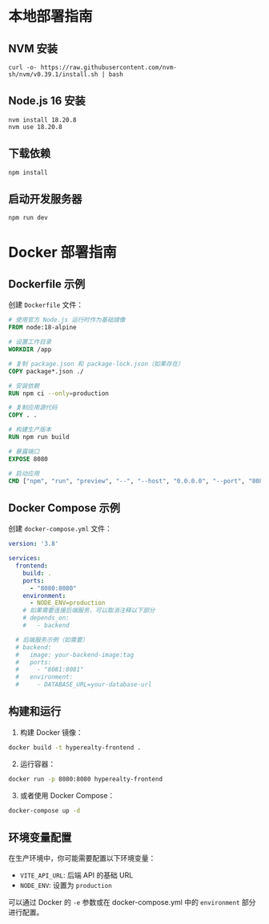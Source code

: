 # 本地部署指南

## NVM 安装

``` 
curl -o- https://raw.githubusercontent.com/nvm-sh/nvm/v0.39.1/install.sh | bash
```

## Node.js 16 安装

```
nvm install 18.20.8
nvm use 18.20.8
```

## 下载依赖

```
npm install
```

## 启动开发服务器

```
npm run dev
```

# Docker 部署指南

## Dockerfile 示例

创建 `Dockerfile` 文件：

```dockerfile
# 使用官方 Node.js 运行时作为基础镜像
FROM node:18-alpine

# 设置工作目录
WORKDIR /app

# 复制 package.json 和 package-lock.json（如果存在）
COPY package*.json ./

# 安装依赖
RUN npm ci --only=production

# 复制应用源代码
COPY . .

# 构建生产版本
RUN npm run build

# 暴露端口
EXPOSE 8080

# 启动应用
CMD ["npm", "run", "preview", "--", "--host", "0.0.0.0", "--port", "8080"]
```

## Docker Compose 示例

创建 `docker-compose.yml` 文件：

```yaml
version: '3.8'

services:
  frontend:
    build: .
    ports:
      - "8080:8080"
    environment:
      - NODE_ENV=production
    # 如果需要连接后端服务，可以取消注释以下部分
    # depends_on:
    #   - backend

  # 后端服务示例（如需要）
  # backend:
  #   image: your-backend-image:tag
  #   ports:
  #     - "8081:8081"
  #   environment:
  #     - DATABASE_URL=your-database-url
```

## 构建和运行

1. 构建 Docker 镜像：
```bash
docker build -t hyperealty-frontend .
```

2. 运行容器：
```bash
docker run -p 8080:8080 hyperealty-frontend
```

3. 或者使用 Docker Compose：
```bash
docker-compose up -d
```

## 环境变量配置

在生产环境中，你可能需要配置以下环境变量：

- `VITE_API_URL`: 后端 API 的基础 URL
- `NODE_ENV`: 设置为 `production`

可以通过 Docker 的 `-e` 参数或在 docker-compose.yml 中的 `environment` 部分进行配置。

